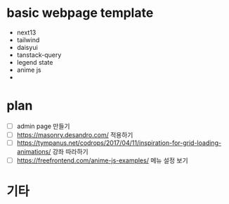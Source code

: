 # basic webpage template
- next13
- tailwind
- daisyui
- tanstack-query
- legend state
- anime js 
- 

# plan
- [ ] admin page 만들기 
- [ ] https://masonry.desandro.com/ 적용하기 
- [ ] https://tympanus.net/codrops/2017/04/11/inspiration-for-grid-loading-animations/ 강좌 따라하기 
- [ ] https://freefrontend.com/anime-js-examples/ 메뉴 설정 보기 

# 기타
